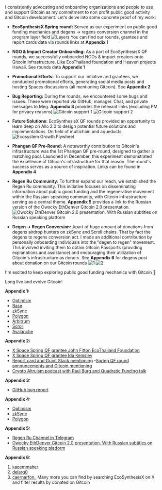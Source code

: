 I consistently advocating and onboarding organizations and people to use and support Gitcoin as my commitment to non profit public good activity and Gitcoin development. Let's delve into some concrete proof of my work:

* **EcoSynthesisX Spring round:**
Served as our experiment on public good funding mechanics and degens -> regens conversion channel in the program layer field
![Layers](https://white-secure-rooster-567.mypinata.cloud/ipfs/QmfAAoy7gQrwvbNMwomFAsmTeAbAa9EghrgsKY6FvRJDC9)
You can find our rounds, grantees and report cards data via rounds links at **Appendix 1**

* **NGO & Impact Creator Onboarding:**
As a part of EcoSynthesisX QF rounds, we successfully onboarded NGOs & impact creators onto Gitcoin infrastructure. Like EcoThailand foundation and Heaven projects Hawaii. See rounds data **Appendix 1**

* **Promotional Efforts:**
To support our initiative and grantees, we conducted promotional efforts, generating social media posts and hosting Spaces discussions (all mentioning Gitcoin). See **Appendix 2**

* **Bug Reporting:**
During the rounds, we encountered some bugs and issues.  These were reported via GitHub, manager. Chat, and private messages to Meg.  **Appendix 3** provides the relevant links (excluding PM for privacy reasons)
![Gitcoin support 1](https://white-secure-rooster-567.mypinata.cloud/ipfs/QmeggBZq5Yx66EYFytfpcMeMrhAZ5aCqfTU54S5yT77hx9)
![Gitcoin support 2](https://white-secure-rooster-567.mypinata.cloud/ipfs/QmWqp7kep3RoHps7Nsw9oLqnzwPppoevtT6WJbEaeb89jq)

* **Future Solutions:**
EcoSynthesisX QF rounds provided an opportunity to learn deep on Allo 2.0 to design potential future solutions and implementations. On field of multichain and aqueducts
![Ecosystem Growth Flywheel](https://white-secure-rooster-567.mypinata.cloud/ipfs/QmS5fL9owVDqTWAL5CAJFoZACwvpQMFokDuoUKjucNsEP1)

* **Phangan QF Pre-Round:**
A noteworthy contribution to Gitcoin's infrastructure was the 1st Phangan QF pre-round, designed to gather a matching pool.  Launched in December, this experiment demonstrated the excellence of Gitcoin's infrastructure for that reason. The round's success serves as a source of inspiration. Links can be found in **Appendix 4**

* **Regen Ru Community:**
To further expand our reach, we established the Regen Ru community. This initiative focuses on disseminating information about public good funding and the regenerative movement within the Russian-speaking community, with Gitcoin infrastructure serving as a central theme.  **Appendix 5** provides a link to the Russian version of the Owocky EthDenver Gitcoin 2.0 presentation.
![Owocky EthDenver Gitcoin 2.0 presentation. With Russian subtitles on Russian speaking platform](https://white-secure-rooster-567.mypinata.cloud/ipfs/QmU3nA2zafj23SoCUmzTNb7Vh2aCctrcDsYJ6StBpHAZBs)

* **Degen -> Regen Conversion:**
Apart of huge amount of donations from degens airdrop hunters on zkSync and Scroll chains. That by fact the degens to regens conversion act. I made an additional contribution by personally onboarding individuals into the "degen to regen" movement.  This involved inviting them to obtain Gitcoin Passports (providing explanations and assistance) and encouraging their utilization of Gitcoin's infrastructure as donors. See **Appendix 6** for degens post about donation on our Gitcoin rounds 
![1](https://white-secure-rooster-567.mypinata.cloud/ipfs/Qme2xPCsrNEitnB3ATcZkTYt4G9u7UaShKjsyw5vWvpxFx)
![2](https://white-secure-rooster-567.mypinata.cloud/ipfs/QmUFx3SgpZ9n2cCRUgrHJ8s8L2Kf7FP6X6d7JASrVgADKu)

I'm excited to keep exploring public good funding mechanics with Gitcoin 💚

Long live and evolve Gitcoin!

**Appendix 1:**

- [Optimism](https://explorer.gitcoin.co/#/round/10/0xe7fccab24b5469ff2ff8898875b43a992aacb56f)
- [Base](https://explorer.gitcoin.co/#/round/8453/0x5d1b2d06d472ffff89edc666101b56c35d1217d8)
- [zkSync](https://explorer.gitcoin.co/#/round/324/0x2dbf25d8b490bc7a3e622309dd99a248c8b82776)
- [Polygon](https://explorer.gitcoin.co/#/round/137/0x56e3ad5325f6b10e4d524731f37479d8f17153b7)
- [Arbitrum](https://explorer.gitcoin.co/#/round/42161/0x022dea50d223d50eadeebcb42166289f0b98bf77j)
- [Scroll](https://explorer.gitcoin.co/#/round/534352/0x6a013ad91bd328ab56089860148342d05972dc98)
- [Avalanche](https://explorer.gitcoin.co/#/round/43114/0xc594d81be44372f739f6fed925188df1608aaff3)

**Appendix 2:**
- [X Space Spring QF grantee John Fitton EcoThailand Foundation](https://x.com/ecosynthesisx/status/1765376608011944161)
- [X Space Spring QF grantee Ida Kemsley](https://x.com/ecosynthesisx/status/1759810121809699063)
- [Report card and Grant Stack mentioning](https://x.com/ecosynthesisx/status/1754772534300754405)
-[Spring QF round announcements and Gitcoin mentioning](https://x.com/ecosynthesisx/status/1754772522426618195)
- [Crypto Altruism podcast with Paul Burg and Quadratic Funding talk](https://x.com/crypto_altruism/status/1751414789711011954)

**Appendix 3:**
- [GitHub bug report](https://github.com/gitcoinco/grants-stack/issues/3069)

**Appendix 4:**
- [Optimism](https://explorer.gitcoin.co/#/round/10/0x2bdce028d04d907966e04ff3d94dbb5a04849bb4)
- [zkSync](https://explorer.gitcoin.co/#/round/324/0x216c78dce86e0daa3e26758c7971245cf878293b)
- [Polygon](https://explorer.gitcoin.co/#/round/137/0x3601e3e1de00fb30895ab2dc295f625d323e5e0e)

**Appendix 5:**
- [Regen Ru Channel in Telegram](https://t.me/regen_ru)
- [Owocky EthDenver Gitcoin 2.0 presentation. With Russian subtitles on Russian speaking platform](https://dzen.ru/video/watch/65e883f308894776c03ff431)

**Appendix 6:**
1. [kacemmaher](https://x.com/kacemmaher/status/1755360158840959053)
2. [delarg0](https://x.com/delarg0/status/1756106193313923381)
3. [caernarfon_](https://x.com/caernarfon_f/status/1754076284647575894)
Many more you can find by searching EcoSynthesisX on X and filter results by donated on Gitcoin
